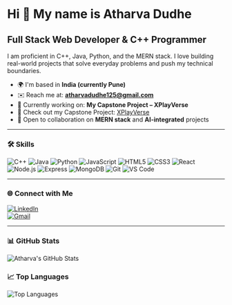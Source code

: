 # Hi 👋 My name is Atharva Dudhe  
## Full Stack Web Developer & C++ Programmer

I am proficient in C++, Java, Python, and the MERN stack. I love building real-world projects that solve everyday problems and push my technical boundaries.

- 🌍  I'm based in **India (currently Pune)**
- ✉️  Reach me at: **atharvadudhe125@gmail.com**
- 🚀  Currently working on: **My Capstone Project – XPlayVerse**
- 🔗 Check out my Capstone Project: [XPlayVerse](https://github.com/kalviumcommunity/S73_Atharva_Capstone_XPlayVerse)
- 🤝  Open to collaboration on **MERN stack** and **AI-integrated** projects

---

### 🛠 Skills

![C++](https://img.shields.io/badge/-C++-00599C?style=flat-square&logo=c%2b%2b&logoColor=white)
![Java](https://img.shields.io/badge/-Java-007396?style=flat-square&logo=java&logoColor=white)
![Python](https://img.shields.io/badge/-Python-3776AB?style=flat-square&logo=python&logoColor=white)
![JavaScript](https://img.shields.io/badge/-JavaScript-F7DF1E?style=flat-square&logo=javascript&logoColor=black)
![HTML5](https://img.shields.io/badge/-HTML5-E34F26?style=flat-square&logo=html5&logoColor=white)
![CSS3](https://img.shields.io/badge/-CSS3-1572B6?style=flat-square&logo=css3)
![React](https://img.shields.io/badge/-React-61DAFB?style=flat-square&logo=react&logoColor=black)
![Node.js](https://img.shields.io/badge/-Node.js-339933?style=flat-square&logo=node.js&logoColor=white)
![Express](https://img.shields.io/badge/-Express-000000?style=flat-square&logo=express&logoColor=white)
![MongoDB](https://img.shields.io/badge/-MongoDB-47A248?style=flat-square&logo=mongodb&logoColor=white)
![Git](https://img.shields.io/badge/-Git-F05032?style=flat-square&logo=git&logoColor=white)
![VS Code](https://img.shields.io/badge/-VSCode-007ACC?style=flat-square&logo=visual-studio-code&logoColor=white)

---

### 🌐 Connect with Me

[![LinkedIn](https://img.shields.io/badge/-LinkedIn-blue?style=flat-square&logo=linkedin)](https://www.linkedin.com/in/atharvadudhe)  
[![Gmail](https://img.shields.io/badge/-Gmail-D14836?style=flat-square&logo=gmail&logoColor=white)](mailto:atharvadudhe125@gmail.com)

---

### 📊 GitHub Stats

![Atharva's GitHub Stats](https://github-readme-stats.vercel.app/api?username=atharvadudhe&show_icons=true&theme=radical)

### 📈 Top Languages

![Top Languages](https://github-readme-stats.vercel.app/api/top-langs/?username=atharvadudhe&layout=compact&theme=radical)
